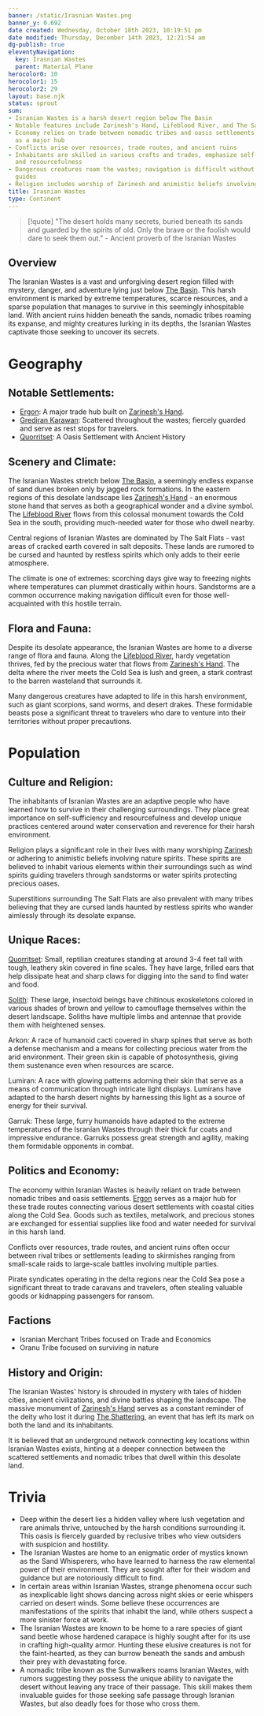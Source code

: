 ```yaml
---
banner: /static/Irasnian Wastes.png
banner_y: 0.692
date created: Wednesday, October 18th 2023, 10:19:51 pm
date modified: Thursday, December 14th 2023, 12:21:54 am
dg-publish: true
eleventyNavigation:
  key: Irasnian Wastes
  parent: Material Plane
herocolor0: 10
herocolor1: 15
herocolor2: 29
layout: base.njk
status: sprout
sum:
- Isranian Wastes is a harsh desert region below The Basin
- Notable features include Zarinesh's Hand, Lifeblood River, and The Salt Flats
- Economy relies on trade between nomadic tribes and oasis settlements, with Ergon
  as a major hub
- Conflicts arise over resources, trade routes, and ancient ruins
- Inhabitants are skilled in various crafts and trades, emphasize self-sufficiency
  and resourcefulness
- Dangerous creatures roam the wastes; navigation is difficult without experienced
  guides
- Religion includes worship of Zarinesh and animistic beliefs involving nature spirits
title: Irasnian Wastes
type: Continent
---
```


> [!quote] "The desert holds many secrets, buried beneath its sands and guarded by the spirits of old. Only the brave or the foolish would dare to seek them out." - Ancient proverb of the Isranian Wastes

## Overview

The Isranian Wastes is a vast and unforgiving desert region filled with mystery, danger, and adventure lying just below [The Basin](/garden/%F0%9F%8C%90Worldbuilding%5CMaterial%20Plane%5C%F0%9F%8F%9E%EF%B8%8FThe%20Basin/The%20Basin). This harsh environment is marked by extreme temperatures, scarce resources, and a sparse population that manages to survive in this seemingly inhospitable land. With ancient ruins hidden beneath the sands, nomadic tribes roaming its expanse, and mighty creatures lurking in its depths, the Isranian Wastes captivate those seeking to uncover its secrets.

# Geography
## Notable Settlements:
- [Ergon](/garden/%F0%9F%8C%90Worldbuilding%5CMaterial%20Plane%5C%F0%9F%8F%9C%EF%B8%8FIrasnian%20Wastes%5CRegions/Ergon): A major trade hub built on [Zarinesh's Hand](/garden/%F0%9F%8C%90Worldbuilding%5CMaterial%20Plane%5C%F0%9F%8F%9C%EF%B8%8FIrasnian%20Wastes%5CRegions/Zarinesh%27s%20Hand).
- [Grediran Karawan](/garden/%F0%9F%8C%90Worldbuilding%5CMaterial%20Plane%5C%F0%9F%8F%9C%EF%B8%8FIrasnian%20Wastes%5CFactions/Grediran%20Karawan): Scattered throughout the wastes; fiercely guarded and serve as rest stops for travelers.
- [Quorritset](/garden/%F0%9F%8C%90Worldbuilding%5CMaterial%20Plane%5C%F0%9F%8F%9C%EF%B8%8FIrasnian%20Wastes%5CRegions/Quorritset): A Oasis Settlement with Ancient History

## Scenery and Climate:

The Isranian Wastes stretch below [The Basin](/garden/%F0%9F%8C%90Worldbuilding%5CMaterial%20Plane%5C%F0%9F%8F%9E%EF%B8%8FThe%20Basin/The%20Basin), a seemingly endless expanse of sand dunes broken only by jagged rock formations. In the eastern regions of this desolate landscape lies [Zarinesh's Hand](/garden/%F0%9F%8C%90Worldbuilding%5CMaterial%20Plane%5C%F0%9F%8F%9C%EF%B8%8FIrasnian%20Wastes%5CRegions/Zarinesh%27s%20Hand) - an enormous stone hand that serves as both a geographical wonder and a divine symbol. The [Lifeblood River](/garden/%F0%9F%8C%90Worldbuilding%5CMaterial%20Plane%5C%F0%9F%8F%9C%EF%B8%8FIrasnian%20Wastes/Lifeblood%20River) flows from this colossal monument towards the Cold Sea in the south, providing much-needed water for those who dwell nearby.

Central regions of Isranian Wastes are dominated by The Salt Flats - vast areas of cracked earth covered in salt deposits. These lands are rumored to be cursed and haunted by restless spirits which only adds to their eerie atmosphere.

The climate is one of extremes: scorching days give way to freezing nights where temperatures can plummet drastically within hours. Sandstorms are a common occurrence making navigation difficult even for those well-acquainted with this hostile terrain.

## Flora and Fauna:

Despite its desolate appearance, the Isranian Wastes are home to a diverse range of flora and fauna. Along the [Lifeblood River](/garden/%F0%9F%8C%90Worldbuilding%5CMaterial%20Plane%5C%F0%9F%8F%9C%EF%B8%8FIrasnian%20Wastes/Lifeblood%20River), hardy vegetation thrives, fed by the precious water that flows from [Zarinesh's Hand](/garden/%F0%9F%8C%90Worldbuilding%5CMaterial%20Plane%5C%F0%9F%8F%9C%EF%B8%8FIrasnian%20Wastes%5CRegions/Zarinesh%27s%20Hand). The delta where the river meets the Cold Sea is lush and green, a stark contrast to the barren wasteland that surrounds it.

Many dangerous creatures have adapted to life in this harsh environment, such as giant scorpions, sand worms, and desert drakes. These formidable beasts pose a significant threat to travelers who dare to venture into their territories without proper precautions.

# Population
## Culture and Religion:

The inhabitants of Isranian Wastes are an adaptive people who have learned how to survive in their challenging surroundings. They place great importance on self-sufficiency and resourcefulness and develop unique practices centered around water conservation and reverence for their harsh environment.

Religion plays a significant role in their lives with many worshiping [Zarinesh](/garden/%F0%9F%8C%90Worldbuilding%5CNether%20Plane%5CGods/Zarinesh) or adhering to animistic beliefs involving nature spirits. These spirits are believed to inhabit various elements within their surroundings such as wind spirits guiding travelers through sandstorms or water spirits protecting precious oases.

Superstitions surrounding The Salt Flats are also prevalent with many tribes believing that they are cursed lands haunted by restless spirits who wander aimlessly through its desolate expanse.

## Unique Races:

[Quorritset](/garden/%F0%9F%8C%90Worldbuilding%5CMaterial%20Plane%5C%F0%9F%8F%9C%EF%B8%8FIrasnian%20Wastes%5CRegions/Quorritset): Small, reptilian creatures standing at around 3-4 feet tall with tough, leathery skin covered in fine scales. They have large, frilled ears that help dissipate heat and sharp claws for digging into the sand to find water and food.

[Solith](/garden/%F0%9F%8C%90Worldbuilding%5CMaterial%20Plane%5C%F0%9F%8F%9C%EF%B8%8FIrasnian%20Wastes%5CFactions/Solith): These large, insectoid beings have chitinous exoskeletons colored in various shades of brown and yellow to camouflage themselves within the desert landscape. Soliths have multiple limbs and antennae that provide them with heightened senses.

Arkon: A race of humanoid cacti covered in sharp spines that serve as both a defense mechanism and a means for collecting precious water from the arid environment. Their green skin is capable of photosynthesis, giving them sustenance even when resources are scarce.

Lumiran: A race with glowing patterns adorning their skin that serve as a means of communication through intricate light displays. Lumirans have adapted to the harsh desert nights by harnessing this light as a source of energy for their survival.

Garruk: These large, furry humanoids have adapted to the extreme temperatures of the Isranian Wastes through their thick fur coats and impressive endurance. Garruks possess great strength and agility, making them formidable opponents in combat.

## Politics and Economy:

The economy within Isranian Wastes is heavily reliant on trade between nomadic tribes and oasis settlements. [Ergon](/garden/%F0%9F%8C%90Worldbuilding%5CMaterial%20Plane%5C%F0%9F%8F%9C%EF%B8%8FIrasnian%20Wastes%5CRegions/Ergon) serves as a major hub for these trade routes connecting various desert settlements with coastal cities along the Cold Sea. Goods such as textiles, metalwork, and precious stones are exchanged for essential supplies like food and water needed for survival in this harsh land.

Conflicts over resources, trade routes, and ancient ruins often occur between rival tribes or settlements leading to skirmishes ranging from small-scale raids to large-scale battles involving multiple parties.

Pirate syndicates operating in the delta regions near the Cold Sea pose a significant threat to trade caravans and travelers, often stealing valuable goods or kidnapping passengers for ransom.

## Factions
- Isranian Merchant Tribes focused on Trade and Economics 
- Oranu Tribe focused on surviving in nature

## History and Origin:

The Isranian Wastes' history is shrouded in mystery with tales of hidden cities, ancient civilizations, and divine battles shaping the landscape. The massive monument of [Zarinesh's Hand](/garden/%F0%9F%8C%90Worldbuilding%5CMaterial%20Plane%5C%F0%9F%8F%9C%EF%B8%8FIrasnian%20Wastes%5CRegions/Zarinesh%27s%20Hand) serves as a constant reminder of the deity who lost it during [The Shattering](/garden/%F0%9F%8C%90Worldbuilding%5CNether%20Plane/The%20Shattering), an event that has left its mark on both the land and its inhabitants.

It is believed that an underground network connecting key locations within Isranian Wastes exists, hinting at a deeper connection between the scattered settlements and nomadic tribes that dwell within this desolate land.

# Trivia

- Deep within the desert lies a hidden valley where lush vegetation and rare animals thrive, untouched by the harsh conditions surrounding it. This oasis is fiercely guarded by reclusive tribes who view outsiders with suspicion and hostility.
- The Isranian Wastes are home to an enigmatic order of mystics known as the Sand Whisperers, who have learned to harness the raw elemental power of their environment. They are sought after for their wisdom and guidance but are notoriously difficult to find.
- In certain areas within Isranian Wastes, strange phenomena occur such as inexplicable light shows dancing across night skies or eerie whispers carried on desert winds. Some believe these occurrences are manifestations of the spirits that inhabit the land, while others suspect a more sinister force at work.
- The Isranian Wastes are known to be home to a rare species of giant sand beetle whose hardened carapace is highly sought after for its use in crafting high-quality armor. Hunting these elusive creatures is not for the faint-hearted, as they can burrow beneath the sands and ambush their prey with devastating force.
- A nomadic tribe known as the Sunwalkers roams Isranian Wastes, with rumors suggesting they possess the unique ability to navigate the desert without leaving any trace of their passage. This skill makes them invaluable guides for those seeking safe passage through Isranian Wastes, but also deadly foes for those who cross them.